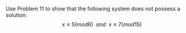 Use Problem 11 to show that the following system does not possess a solution:
$$x \equiv 5 (mod 6) \hspace{6pt} and \hspace{6pt} x \equiv 7 (mod 15)$$